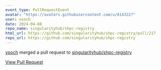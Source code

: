 ```yaml
---
event_type: PullRequestEvent
avatar: "https://avatars.githubusercontent.com/u/814322?"
user: vsoch
date: 2024-04-08
repo_name: singularityhub/shpc-registry
html_url: https://github.com/singularityhub/shpc-registry/pull/217
repo_url: https://github.com/singularityhub/shpc-registry
---
```


<a href='https://github.com/vsoch' target='_blank'>vsoch</a> merged a pull request to <a href='https://github.com/singularityhub/shpc-registry' target='_blank'>singularityhub/shpc-registry</a>

<a href='https://github.com/singularityhub/shpc-registry/pull/217' target='_blank'>View Pull Request</a>